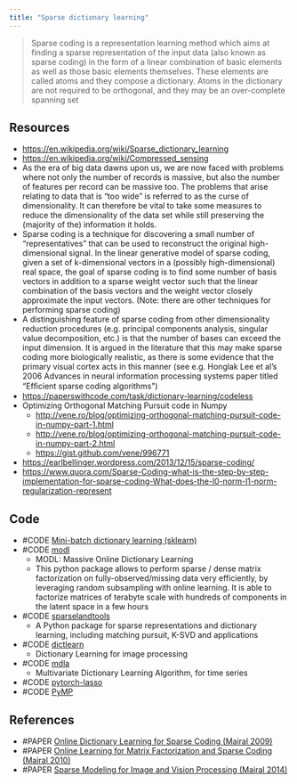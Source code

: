 ```yaml
---
title: "Sparse dictionary learning"
---
```


> Sparse coding is a representation learning method which aims at finding a sparse representation of the input data (also known as sparse coding) in the form of a linear combination of basic elements as well as those basic elements themselves. These elements are called atoms and they compose a dictionary. Atoms in the dictionary are not required to be orthogonal, and they may be an over-complete spanning set

## Resources
- https://en.wikipedia.org/wiki/Sparse_dictionary_learning
- https://en.wikipedia.org/wiki/Compressed_sensing
- As the era of big data dawns upon us, we are now faced with problems where not only the number of records is massive, but also the number of features per record can be massive too. The problems that arise relating to data that is “too wide” is referred to as the curse of dimensionality. It can therefore be vital to take some measures to reduce the dimensionality of the data set while still preserving the (majority of the) information it holds. 
- Sparse coding is a technique for discovering a small number of “representatives” that can be used to reconstruct the original high-dimensional signal. In the linear generative model of sparse coding, given a set of k-dimensional vectors in a (possibly high-dimensional) real space, the goal of sparse coding is to find some number of basis vectors in addition to a sparse weight vector such that the linear combination of the basis vectors and the weight vector closely approximate the input vectors. (Note: there are other techniques for performing sparse coding) 
- A distinguishing feature of sparse coding from other dimensionality reduction procedures (e.g. principal components analysis, singular value decomposition, etc.) is that the number of bases can exceed the input dimension. It is argued in the literature that this may make sparse coding more biologically realistic, as there is some evidence that the primary visual cortex acts in this manner (see e.g. Honglak Lee et al’s 2006 Advances in neural information processing systems paper titled “Efﬁcient sparse coding algorithms”)
- https://paperswithcode.com/task/dictionary-learning/codeless
- Optimizing Orthogonal Matching Pursuit code in Numpy
	- http://vene.ro/blog/optimizing-orthogonal-matching-pursuit-code-in-numpy-part-1.html
	- http://vene.ro/blog/optimizing-orthogonal-matching-pursuit-code-in-numpy-part-2.html
	- https://gist.github.com/vene/996771
- https://earlbellinger.wordpress.com/2013/12/15/sparse-coding/
- https://www.quora.com/Sparse-Coding-what-is-the-step-by-step-implementation-for-sparse-coding-What-does-the-l0-norm-l1-norm-regularization-represent

## Code
- #CODE [Mini-batch dictionary learning (sklearn)](https://scikit-learn.org/stable/modules/generated/sklearn.decomposition.MiniBatchDictionaryLearning.html)
- #CODE [modl](https://github.com/arthurmensch/modl)
	- MODL: Massive Online Dictionary Learning
	- This python package allows to perform sparse / dense matrix factorization on fully-observed/missing data very efficiently, by leveraging random subsampling with online learning. It is able to factorize matrices of terabyte scale with hundreds of components in the latent space in a few hours
- #CODE [sparselandtools](https://github.com/fubel/sparselandtools)
	- A Python package for sparse representations and dictionary learning, including matching pursuit, K-SVD and applications
- #CODE [dictlearn](https://github.com/permfl/dictlearn)
	- Dictionary Learning for image processing
- #CODE [mdla](https://github.com/sylvchev/mdla)
	- Multivariate Dictionary Learning Algorithm, for time series
- #CODE [pytorch-lasso](https://github.com/rfeinman/pytorch-lasso)
- #CODE [PyMP](http://mmoussallam.github.io/PyMP/doc.html)


## References
- #PAPER [Online Dictionary Learning for Sparse Coding (Mairal 2009)](https://www.di.ens.fr/~fbach/mairal_icml09.pdf)
- #PAPER [Online Learning for Matrix Factorization and Sparse Coding (Mairal 2010)](https://arxiv.org/abs/0908.0050)
- #PAPER [Sparse Modeling for Image and Vision Processing (Mairal 2014)](https://arxiv.org/pdf/1411.3230)            